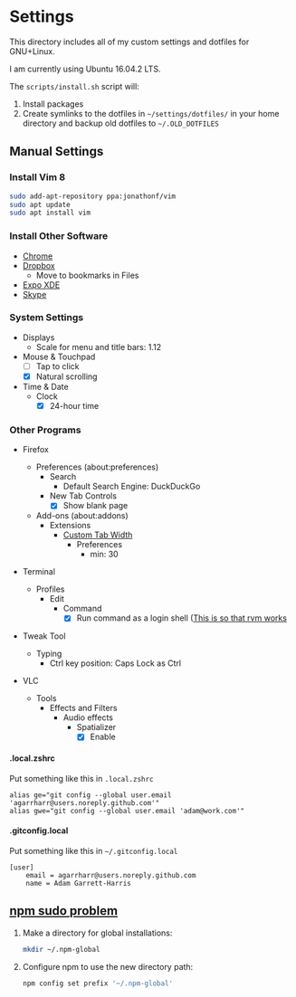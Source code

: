 # Settings

This directory includes all of my custom settings and dotfiles for GNU+Linux.

I am currently using Ubuntu 16.04.2 LTS.

The `scripts/install.sh` script will:

1. Install packages
1. Create symlinks to the dotfiles in `~/settings/dotfiles/` in your home directory and backup old dotfiles to `~/.OLD_DOTFILES`

## Manual Settings

### Install Vim 8

```bash
sudo add-apt-repository ppa:jonathonf/vim
sudo apt update
sudo apt install vim
```

### Install Other Software

- [Chrome](https://www.google.com/chrome/)
- [Dropbox](https://www.dropbox.com/)
  - Move to bookmarks in Files
- [Expo XDE](https://expo.io/)
- [Skype](https://www.skype.com/en/)

### System Settings

- Displays
  - Scale for menu and title bars: 1.12
- Mouse & Touchpad
  - [ ] Tap to click
  - [x] Natural scrolling
- Time & Date
  - Clock
    - [x] 24-hour time

### Other Programs

- Firefox
  - Preferences (about:preferences)
    - Search
      - Default Search Engine: DuckDuckGo
    - New Tab Controls
      - [x] Show blank page
  - Add-ons (about:addons)
    - Extensions
      - [Custom Tab Width](https://addons.mozilla.org/en-US/firefox/addon/custom-tab-width/)
        - Preferences
          - min: 30

- Terminal
  - Profiles
    - Edit
      - Command
        - [x] Run command as a login shell ([This is so that rvm works](https://github.com/rvm/ubuntu_rvm)
- Tweak Tool
  - Typing
    - Ctrl key position: Caps Lock as Ctrl
- VLC
  - Tools
    - Effects and Filters
      - Audio effects
        - Spatializer
          - [x] Enable

#### .local.zshrc

Put something like this in `.local.zshrc`

```
alias ge="git config --global user.email 'agarrharr@users.noreply.github.com'"
alias gwe="git config --global user.email 'adam@work.com'"
```

#### .gitconfig.local

Put something like this in `~/.gitconfig.local`

```
[user]
	email = agarrharr@users.noreply.github.com
	name = Adam Garrett-Harris
```

## [npm sudo problem](https://docs.npmjs.com/getting-started/fixing-npm-permissions)

1. Make a directory for global installations:

    ```bash
    mkdir ~/.npm-global
    ```

1. Configure npm to use the new directory path:

    ```bash
    npm config set prefix '~/.npm-global'
    ```
